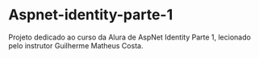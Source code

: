 # Aspnet-identity-parte-1
Projeto dedicado ao curso da Alura de AspNet Identity Parte 1, lecionado pelo instrutor Guilherme Matheus Costa.

